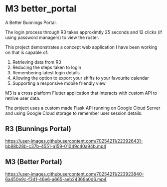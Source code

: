 # M3 better_portal

A Better Bunnings Portal.

The login process through R3 takes approximtly 25 seconds and 12 clicks (if using password managers) to view the roster.

This project demonstrates a concept web application I have been working on that is capable of:
1) Retrieving data from R3
2) Reducing the steps taken to login
3) Remembering latest login details
4) Allowing the option to export your shifts to your favourite calendar
5) Supporting a responsive mobile friendly view

M3 is a cross platform Flutter application that interacts with custom API to retrive user data.

The project uses a custom made Flask API running on Google Cloud Server and using Google Cloud storage to remember user session details.


## R3 (Bunnings Portal)
https://user-images.githubusercontent.com/70254211/223926431-bb88b28b-c37b-4551-a159-01049c40a94b.mp4

## M3 (Better Portal)
https://user-images.githubusercontent.com/70254211/223923840-6a450e9c-f341-46e6-a665-aeb24369a0d6.mp4
